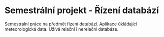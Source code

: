 # Semestrální projekt - Řízení databází
Semestrální práce na předmět řízení databází. Aplikace úkládající meteorologická data.
Užívá relační i nerelační databáze.
